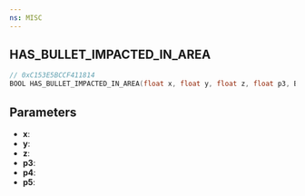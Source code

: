 ```yaml
---
ns: MISC
---
```

## HAS_BULLET_IMPACTED_IN_AREA

```c
// 0xC153E5BCCF411814
BOOL HAS_BULLET_IMPACTED_IN_AREA(float x, float y, float z, float p3, BOOL p4, BOOL p5);
```

## Parameters
* **x**:
* **y**:
* **z**:
* **p3**:
* **p4**:
* **p5**:
